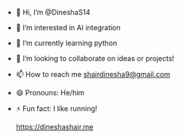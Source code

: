 - 👋 Hi, I’m @DineshaS14
- 👀 I’m interested in AI integration
- 🌱 I’m currently learning python 
- 💞️ I’m looking to collaborate on ideas or projects!
- 📫 How to reach me shairdinesha9@gmail.com
- 😄 Pronouns: He/him
- ⚡ Fun fact: I like running!

  https://dineshashair.me

<!---
DineshaS14/DineshaS14 is a ✨ special ✨ repository because its `README.md` (this file) appears on your GitHub profile.
You can click the Preview link to take a look at your changes.
--->
